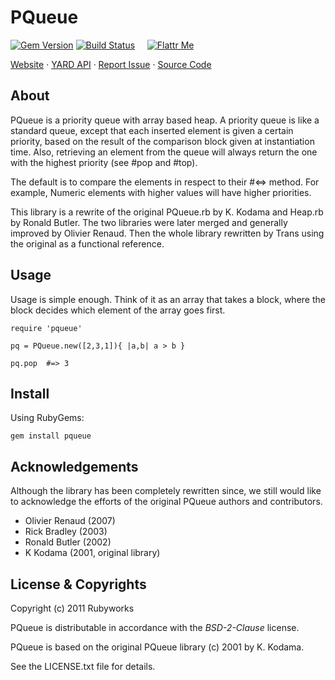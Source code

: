 # PQueue

[![Gem Version](https://badge.fury.io/rb/pqueue.png)](http://badge.fury.io/rb/pqueue)
[![Build Status](https://secure.travis-ci.org/rubyworks/pqueue.png)](http://travis-ci.org/rubyworks/pqueue) &nbsp; &nbsp;
[![Flattr Me](http://api.flattr.com/button/flattr-badge-large.png)](http://flattr.com/thing/324911/Rubyworks-Ruby-Development-Fund)

[Website](http://rubyworks.github.com/pqueue) &middot;
[YARD API](http://rubydoc.info/gems/pqueue) &middot;
[Report Issue](http://github.com/rubyworks/pqueue/issues) &middot;
[Source Code](http://github.com/rubyworks/pqueue)


## About

PQueue is a priority queue with array based heap.
A priority queue is like a standard queue, except that each inserted
element is given a certain priority, based on the result of the
comparison block given at instantiation time. Also, retrieving an element
from the queue will always return the one with the highest priority
(see #pop and #top).

The default is to compare the elements in respect to their #<=> method.
For example, Numeric elements with higher values will have higher
priorities.

This library is  a rewrite of the original PQueue.rb by K. Kodama and
Heap.rb by Ronald Butler. The two libraries were later merged
and generally improved by Olivier Renaud. Then the whole library 
rewritten by Trans using the original as a functional reference.


## Usage

Usage is simple enough. Think of it as an array that takes a block, where
the block decides which element of the array goes first.

    require 'pqueue'

    pq = PQueue.new([2,3,1]){ |a,b| a > b }

    pq.pop  #=> 3


## Install

Using RubyGems:

    gem install pqueue
  

## Acknowledgements

Although the library has been completely rewritten since, we still would
like to acknowledge the efforts of the original PQueue authors and
contributors.

* Olivier Renaud (2007)
* Rick Bradley (2003)
* Ronald Butler (2002)
* K Kodama (2001, original library)


## License & Copyrights

Copyright (c) 2011 Rubyworks

PQueue is distributable in accordance with the *BSD-2-Clause* license.

PQueue is based on the original PQueue library (c) 2001 by K. Kodama.

See the LICENSE.txt file for details.
